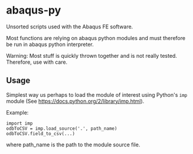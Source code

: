 ﻿# abaqus-py

Unsorted scripts used with the Abaqus FE software.

Most functions are relying on abaqus python modules and must therefore be run in abaqus python interpreter. 

Warning: Most stuff is quickly thrown together and is not really tested. Therefore, use with care.

## Usage

Simplest way us perhaps to load the module of interest using Python's ``imp`` module (See https://docs.python.org/2/library/imp.html).

Example:
```
import imp
odbToCSV = imp.load_source('.', path_name)
odbToCSV.field_to_csv(...)
```
where path_name is the path to the module source file.
